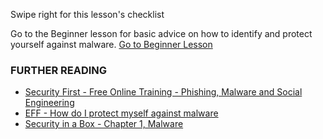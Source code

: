 [Title]: # (What now?)
[Order]: # (3)

Swipe right for this lesson's checklist

Go to the Beginner lesson for basic advice on how to identify and protect yourself against malware.
[Go to Beginner Lesson](umbrella://lesson/malware/0)

### FURTHER READING

* 	[Security First - Free Online Training - Phishing, Malware and Social Engineering](https://advocacyassembly.org/en/partners/securityfirst/) 
*   [EFF - How do I protect myself against malware](https://ssd.eff.org/en/module/how-do-i-protect-myself-against-malware)
*   [Security in a Box - Chapter 1, Malware](https://securityinabox.org/chapter-1)
